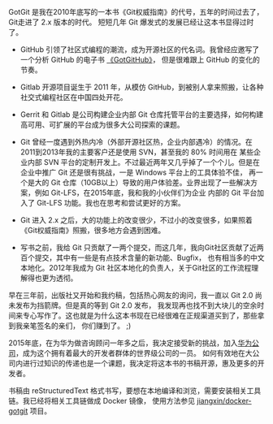 GotGit 是我在2010年底写的一本书《Git权威指南》的代号，五年的时间过去了，Git走进了 2.x 版本的时代。
短短几年 Git 爆发式的发展已经让这本书显得过时了。

* GitHub 引领了社区式编程的潮流，成为开源社区的代名词。我曾经应邀写了一个分析 GitHub 的电子书 [《GotGitHub》](http://www.worldhello.net/gotgithub/)，
  但是很难跟上 GitHub 的变化的节奏。

* Gitlab 开源项目诞生于 2011 年，从模仿 GitHub，到被别人拿来照搬，让各种社交式编程社区在中国四处开花。

* Gerrit 和 Gitlab 是公司构建企业内部 Git 仓库托管平台的主要选择，如何构建高可用、可扩展的平台成为很多大公司探索的课题。

* Git 曾经一度遇到外热内冷（外部开源社区热，企业内部遇冷）的情况。在2011到2013年我的主要客户还是使用 SVN，甚至我的 80% 时间用在
  某些企业内部 SVN 平台的定制开发上。不过最近两年又几乎掉了一个个儿。但是在企业中推广 Git 还是很有挑战，一是 Windows 平台上的工具体验不佳，
  再一个是大的 Git 仓库（10GB以上）导致的用户体验差。业界出现了一些解决方案，例如 Git-LFS，在2015年底，我和我的小伙伴们为企业
  内部的 Git 平台加入了 Git-LFS 功能。我也在思考和尝试更好的方案。

* Git 进入 2.x 之后，大的功能上的改变很少，不过小的改变很多，如果照着《Git权威指南》照搬，很多地方会遇到困难。

* 写书之前，我给 Git 只贡献了一两个提交，而这几年，我向Git社区贡献了近两百个提交，其中有一些是有点技术含量的新功能、Bugfix，
  也有相当多的中文本地化。2012年我成为 Git 社区本地化的负责人，关于Git社区的工作流程理解得也更为透彻。

早在三年前，出版社又开始和我约稿，包括热心网友的询问，我一直以 Git 2.0 尚未发布为挡箭牌。但是真的等到 Git 2.0 发布，
我发现再也找不到大块儿的空余时间来专心写作了。这也就是为什么这本书现在已经很难在正规渠道买到了，那些拿到我亲笔签名的亲们，
你们赚到了。 ;)

2015年底，在为华为做咨询顾问一年多之后，我决定接受新的挑战，加入[华为公司](http://www.huawei.com/)，成为这个拥有着最大的开发者群体的世界级公司的一员。
如何有效地在大公司内进行过知识的传递也是一个课题，我决定将这本书的书稿开源，惠及更多的开发者。

书稿由 reStructuredText 格式书写，要想在本地编译和浏览，需要安装相关工具链。我已经将相关工具链做成 Docker 镜像，
使用方法参见 [jiangxin/docker-gotgit](https://github.com/jiangxin/docker-gotgit) 项目。


